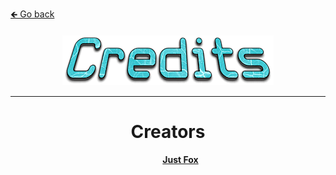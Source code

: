 <a href="../../">🡸 Go back</a>

<h4 id="main" align="center">
    <img src="images/Credits.png" alt="main" align="center">
</h4>

___

<strong align="center">
<dl>
    <dt>
        <h1>Creators</h1>
    </dt>
    <dd>
        <a href="https://github.com/JustFoxx">Just Fox</a>
    </dd>
</dl>
<strong>